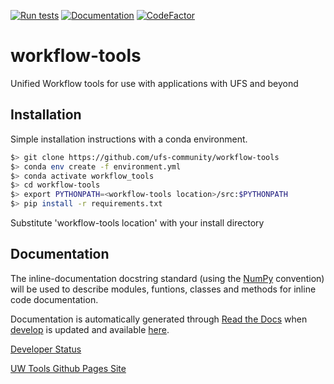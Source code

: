[![Run tests](https://github.com/ufs-community/workflow-tools/actions/workflows/tests.yaml/badge.svg)](https://github.com/ufs-community/workflow-tools/actions/workflows/tests.yaml)
[![Documentation](https://github.com/ufs-community/workflow-tools/actions/workflows/docs.yaml/badge.svg)](https://github.com/ufs-community/workflow-tools/actions/workflows/docs.yaml)
[![CodeFactor](https://www.codefactor.io/repository/github/ufs-community/workflow-tools/badge)](https://www.codefactor.io/repository/github/ufs-community/workflow-tools)
# workflow-tools

Unified Workflow tools for use with applications with UFS and beyond

## Installation
Simple installation instructions with a conda environment.
```sh
$> git clone https://github.com/ufs-community/workflow-tools
$> conda env create -f environment.yml
$> conda activate workflow_tools
$> cd workflow-tools
$> export PYTHONPATH=<workflow-tools location>/src:$PYTHONPATH
$> pip install -r requirements.txt
```
Substitute 'workflow-tools location' with your install directory

## Documentation
The inline-documentation docstring standard (using the [NumPy](https://numpydoc.readthedocs.io/en/latest/format.html#docstring-standard) convention) will be used to describe modules, funtions, classes and methods for inline code documentation.

Documentation is automatically generated through [Read the Docs](https://readthedocs.org/) when [develop](https://github.com/ufs-community/workflow-tools/tree/develop) is updated and available [here](https://unified-workflow.readthedocs.io/en/latest/).

[Developer Status](https://github.com/orgs/ufs-community/projects/1)

[UW Tools Github Pages Site](https://ufs-community.github.io/workflow-tools/)